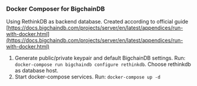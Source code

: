 ### Docker Composer for BigchainDB

Using RethinkDB as backend database. Created according to official guide [https://docs.bigchaindb.com/projects/server/en/latest/appendices/run-with-docker.html](https://docs.bigchaindb.com/projects/server/en/latest/appendices/run-with-docker.html)  

1. Generate public/private keypair and default BigchainDB settings. Run: `docker-compose run bigchaindb configure rethinkdb`. Choose rethinkdb as database host.  
2. Start docker-compose services. Run: `docker-compose up -d`  
